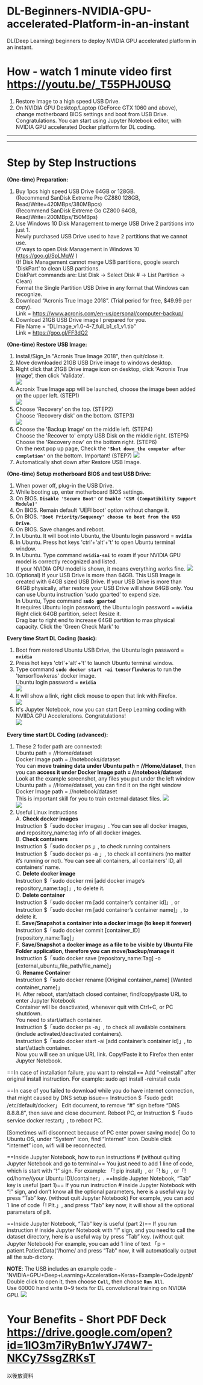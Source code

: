 # DL-Beginners-NVIDIA-GPU-accelerated-Platform-in-an-instant
DL(Deep Learning) beginners to deploy NVIDIA GPU accelerated platform in an instant.

# How - watch 1 minute video first https://youtu.be/_T55PHJ0USQ
1. Restore Image to a high speed USB Drive.  
2. On NVIDIA GPU Desktop/Laptop (GeForce GTX 1060 and above), change motherboard BIOS settings and boot from USB Drive.  
   Congratulations. You can start using Jupyter Notebook editor, with NVIDIA GPU accelerated Docker platform for DL coding.  
   
___
___

# Step by Step Instructions
**(One-time) Preparation:** 
1. Buy 1pcs high speed USB Drive 64GB or 128GB.  
   (Recommend SanDisk Extreme Pro CZ880 128GB, Read/Write=420MBps/380MBpcs)  
   (Recommend SanDisk Extreme Go CZ800 64GB, Read/Write=200MBps/150MBps)  
2. Use Windows 10 Disk Management to merge USB Drive 2 partitions into just 1.  
   Newly purchased USB Drive used to have 2 partitions that we cannot use.  
   (7 ways to open Disk Management in Windows 10 https://goo.gl/SpLMqW )  
   (If Disk Management cannot merge USB partitions, google search 'DiskPart' to clean USB partitions.  
   DiskPart commands are: List Disk -> Select Disk # -> List Partition -> Clean)  
   Format the Single Partition USB Drive in any format that Windows can recognize.  
3. Download “Acronis True Image 2018”. (Trial period for free, $49.99 per copy).  
   Link = https://www.acronis.com/en-us/personal/computer-backup/  
4. Download 21GB USB Drive image I prepared for you.  
   File Name = “DLImage_v1.0-4-7_full_b1_s1_v1.tib”  
   Link = https://goo.gl/FF3dQ2  

**(One-time) Restore USB Image:**  
1. Install/Sign_In "Acronis True Image 2018", then quit/close it.  
2. Move downloaded 21GB USB Drive image to windows desktop.  
3. Right click that 21GB Drive image icon on desktop, click 'Acronix True Image', then click 'Validate'.  
![](/photo/Picture1a.png)  
4. Acronix True Image app will be launched, choose the image been added on the upper left. (STEP1)  
![](/photo/Picture1b.png)  
5. Choose 'Recovery' on the top. (STEP2)  
   Choose 'Recovery disk' on the bottom. (STEP3)  
![](/photo/Picture1c.png)
6. Choose the 'Backup Image' on the middle left. (STEP4)  
   Choose the 'Recover to' empty USB Disk on the middle right. (STEP5)  
   Choose the 'Recovery now' on the bottom right. (STEP6)  
   On the next pop up page, Check the **`'Shot down the computer after completion'`** on the bottom. Important! (STEP7)
![](/photo/Picture1d.png)  
7. Automatically shot down after Restore USB Image.  

**(One-time) Setup motherboard BIOS and test USB Drive:**  
1. When power off, plug-in the USB Drive.
2. While booting up, enter motherboard BIOS settings.  
3. On BIOS. **`Disable 'Secure Boot'`** or **`Enable 'CSM (Compatibility Support Module)'`**  
4. On BIOS. Remain default 'UEFI boot' option without change it.  
5. On BIOS. **`'Boot Priority/Sequency' choose to boot from the USB Drive`**.  
6. On BIOS. Save changes and reboot.  
7. In Ubuntu. It will boot into Ubuntu, the Ubuntu login password = **`nvidia`**  
8. In Ubuntu. Press hot keys 'ctrl'+'alt'+'t' to open Ubuntu terminal window.  
9. In Ubuntu. Type command **`nvidia-smi`** to exam if your NVIDIA GPU model is correctly recognized and listed.  
   If your NVIDIA GPU model is shown, it means everything works fine.
![](/photo/Picture2a.png)  
10. (Optional) If your USB Drive is more than 64GB. This USB Image is created with 64GB sized USB Drive. If your USB Drive is more than 64GB physically, after restore your USB Drive will show 64GB only. You can use Ubuntu instruction 'sudo gparted' to expend size.  
     In Ubuntu, Type command **`sudo gparted`**  
     It requires Ubuntu login password, the Ubuntu login password = **`nvidia`**  
     Right click 64GB partition, select Resize it.  
     Drag bar to right end to increase 64GB partition to max physical capacity.
     Click the 'Green Check Mark' to 
     

 
**Every time Start DL Coding (basic):**  
1. Boot from restored Ubuntu USB Drive, the Ubuntu login password = **`nvidia`**  
2. Press hot keys 'ctrl'+'alt'+'t' to launch Ubuntu terminal window.  
3. Type command **`sudo docker start -ai tensorflowkeras`** to run the 'tensorflowkeras' docker image.  
   Ubuntu login password = **`nvidia`**  
![](/photo/Picture3a.png)  
4. It will show a link, right click mouse to open that link with Firefox.  
![](/photo/Picture3b.png)  
5. It's Jupyter Notebook, now you can start Deep Learning coding with NVIIDA GPU Accelerations. Congratulations!  
![](/photo/Picture3c.png)   

**Every time start DL Coding (advanced):**  
1. These 2 foder path are connexted:  
   Ubuntu path = //Home/dataset  
   Docker Image path = //notebooks/dataset  
   You can **move training data under Ubuntu path = //Home/dataset**, then you can **access it under Docker Image path = //notebook/dataset**  
   Look at the example screenshot, any files you put under the left window Ubuntu path = //Home/dataset, you can find it on the right window Docker Image path = //notebook/dataset  
   This is important skill for you to train external dataset files.
![](/photo/Picture4a.png)  
![](/photo/Picture4b.png)  
2. Useful Linux instructions  
A. **Check docker images**  
Instruction $「sudo docker images」. You can see all docker images, and repository_name:tag info of all docker images.  
B. **Check containers**  
Instruction $「sudo docker ps 」, to check running containers  
Instruction $「sudo docker ps -a 」, to check all containers (no matter it’s running or not). You can see all containers, all containers’ ID, all containers’ name.  
C. **Delete docker image**  
Instruction $「sudo docker rmi [add docker image’s repository_name:tag]」, to delete it.  
D. **Delete container**  
Instruction $「sudo docker rm [add container’s container id]」, or  
Instruction $「sudo docker rm [add container’s container name]」, to delete it.  
E. **Save/Snapshot a container into a docker image (to keep it forever)**  
Instruction $「sudo docker commit [container_ID] [repository_name:Tag]」  
F. **Save/Snapshot a docker image as a file to be visible by Ubuntu File Folder application, therefore you can move/backup/manage it**  
Instruction $「sudo docker save [repository_name:Tag] -o [external_ubuntu_file_path/file_name]」  
G. **Rename Container**  
Instruction $「sudo docker rename [Original container_name] [Wanted container_name]」  
H. After reboot, start/attach closed container, find/copy/paste URL to enter Jupyter Notebook  
Container will be deactivated, whenever quit with Ctrl+C, or PC shutdown.  
You need to start/attach container.  
Instruction $「sudo docker ps -a」, to check all available containers (include activated/deactivated containers).  
Instruction $「sudo docker start -ai [add container’s container id]」, to start/attach container.  
Now you will see an unique URL link. Copy/Paste it to Firefox then enter Jupyter Notebook.  

==In case of installation failure, you want to reinstall==
Add “-reinstall” after original install instruction.
For example: 
sudo apt install -reinstall cuda

==In case of you failed to download while you do have internet connection, that might caused by DNS setup issue==
Instruction $「sudo gedit /etc/default/docker」
Edit document, to remove “#” sign before “DNS 8.8.8.8”, then save and close document.
Reboot PC, or Instruction $「sudo service docker restart」, to reboot PC.

[Sometimes wifi disconnect because of PC enter power saving mode]
Go to Ubuntu OS, under “System” icon, find “Internet” icon. 
Double click “internet” icon, wifi will be reconnected.

==Inside Jupyter Notebook, how to run instructions # (without quiting Jupyter Notebook and go to terminal==
You just need to add 1 line of code, which is start with “!” sign. 
For example: 「! pip install」, or「! ls」, or「! cd/home/(your Ubuntu ID)/container」. 
==Inside Jupyter Notebook, “Tab” key is useful (part 1)==
If you run instruction # inside Jupyter Notebook with “!” sign, and don’t know all the optional parameters, here is a useful way by press “Tab” key. (without quit Jupyter Notebook)
For example, you can add 1 line of code「! Plt.」, and press “Tab” key now, it will show all the optional parameters of plt.

==Inside Jupyter Notebook, “Tab” key is useful (part 2)==
If you run instruction # inside Jupyter Notebook with “!” sign, and you need to call the dataset directory, here is a useful way by press “Tab” key. (without quit Jupyter Notebook)
For example, you can add 1 line of text 「p = patient.PatientData(“/home/ and press “Tab” now, it will automatically output all the sub-dictory.


**NOTE**: The USB includes an example code - 'NVIDIA+GPU+Deep+Learning+Acceleration+Keras+Example+Code.ipynb'   
Double click to open it, then choose  **`Cell`**, then choose **`Run All`**.  
Use 60000 hand write 0~9 texts for DL convolutional training on NVIDIA GPU. 
![](/photo/Picture3d.png)  

# Your Benefits - Short PDF Deck https://drive.google.com/open?id=1lO3m7iRyBn1wYJ74W7-NKCy7SsgZRKsT

以後放資料  


